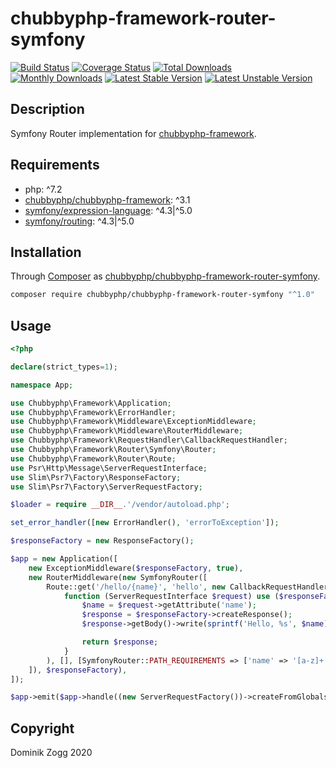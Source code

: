 # chubbyphp-framework-router-symfony

[![Build Status](https://api.travis-ci.org/chubbyphp/chubbyphp-framework-router-symfony.png?branch=master)](https://travis-ci.org/chubbyphp/chubbyphp-framework-router-symfony)
[![Coverage Status](https://coveralls.io/repos/github/chubbyphp/chubbyphp-framework-router-symfony/badge.svg?branch=master)](https://coveralls.io/github/chubbyphp/chubbyphp-framework-router-symfony?branch=master)
[![Total Downloads](https://poser.pugx.org/chubbyphp/chubbyphp-framework-router-symfony/downloads.png)](https://packagist.org/packages/chubbyphp/chubbyphp-framework-router-symfony)
[![Monthly Downloads](https://poser.pugx.org/chubbyphp/chubbyphp-framework-router-symfony/d/monthly)](https://packagist.org/packages/chubbyphp/chubbyphp-framework-router-symfony)
[![Latest Stable Version](https://poser.pugx.org/chubbyphp/chubbyphp-framework-router-symfony/v/stable.png)](https://packagist.org/packages/chubbyphp/chubbyphp-framework-router-symfony)
[![Latest Unstable Version](https://poser.pugx.org/chubbyphp/chubbyphp-framework-router-symfony/v/unstable)](https://packagist.org/packages/chubbyphp/chubbyphp-framework-router-symfony)

## Description

Symfony Router implementation for [chubbyphp-framework][1].

## Requirements

 * php: ^7.2
 * [chubbyphp/chubbyphp-framework][1]: ^3.1
 * [symfony/expression-language][2]: ^4.3|^5.0
 * [symfony/routing][3]: ^4.3|^5.0

## Installation

Through [Composer](http://getcomposer.org) as [chubbyphp/chubbyphp-framework-router-symfony][10].

```bash
composer require chubbyphp/chubbyphp-framework-router-symfony "^1.0"
```

## Usage

```php
<?php

declare(strict_types=1);

namespace App;

use Chubbyphp\Framework\Application;
use Chubbyphp\Framework\ErrorHandler;
use Chubbyphp\Framework\Middleware\ExceptionMiddleware;
use Chubbyphp\Framework\Middleware\RouterMiddleware;
use Chubbyphp\Framework\RequestHandler\CallbackRequestHandler;
use Chubbyphp\Framework\Router\Symfony\Router;
use Chubbyphp\Framework\Router\Route;
use Psr\Http\Message\ServerRequestInterface;
use Slim\Psr7\Factory\ResponseFactory;
use Slim\Psr7\Factory\ServerRequestFactory;

$loader = require __DIR__.'/vendor/autoload.php';

set_error_handler([new ErrorHandler(), 'errorToException']);

$responseFactory = new ResponseFactory();

$app = new Application([
    new ExceptionMiddleware($responseFactory, true),
    new RouterMiddleware(new SymfonyRouter([
        Route::get('/hello/{name}', 'hello', new CallbackRequestHandler(
            function (ServerRequestInterface $request) use ($responseFactory) {
                $name = $request->getAttribute('name');
                $response = $responseFactory->createResponse();
                $response->getBody()->write(sprintf('Hello, %s', $name));

                return $response;
            }
        ), [], [SymfonyRouter::PATH_REQUIREMENTS => ['name' => '[a-z]+']])
    ]), $responseFactory),
]);

$app->emit($app->handle((new ServerRequestFactory())->createFromGlobals()));
```

## Copyright

Dominik Zogg 2020

[1]: https://packagist.org/packages/chubbyphp/chubbyphp-framework
[2]: https://packagist.org/packages/symfony/expression-language
[3]: https://packagist.org/packages/symfony/routing
[10]: https://packagist.org/packages/chubbyphp/chubbyphp-framework-router-symfony
